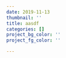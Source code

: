 ```yaml
---
date: 2019-11-13
thumbnail: ''
title: aasdf
categories: []
project_bg_color: ''
project_fg_color: ''

---
```

